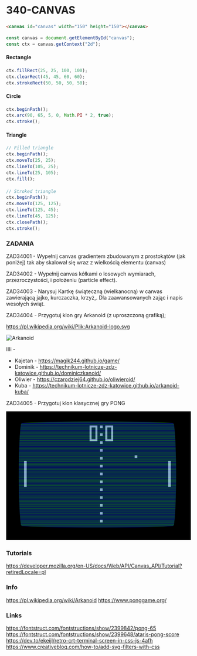 # 340-CANVAS

```html
<canvas id="canvas" width="150" height="150"></canvas>
```
```js
const canvas = document.getElementById("canvas");
const ctx = canvas.getContext("2d");

```
#### Rectangle
```js
ctx.fillRect(25, 25, 100, 100);
ctx.clearRect(45, 45, 60, 60);
ctx.strokeRect(50, 50, 50, 50);
```
#### Circle
```js
ctx.beginPath();
ctx.arc(90, 65, 5, 0, Math.PI * 2, true);
ctx.stroke();
```
#### Triangle

```js
// Filled triangle
ctx.beginPath();
ctx.moveTo(25, 25);
ctx.lineTo(105, 25);
ctx.lineTo(25, 105);
ctx.fill();

// Stroked triangle
ctx.beginPath();
ctx.moveTo(125, 125);
ctx.lineTo(125, 45);
ctx.lineTo(45, 125);
ctx.closePath();
ctx.stroke();
```

### ZADANIA
ZAD34001 - Wypełnij canvas gradientem zbudowanym z prostokątów (jak poniżej) tak aby skalował się wraz z wielkością elementu (canvas)

ZAD34002 - Wypełnij canvas kółkami o losowych wymiarach, przezroczystości, i położeniu (particle effect).

ZAD34003 - Narysuj Kartkę świąteczną (wielkanocną) w canvas zawierającą jajko, kurczaczka, krzyż,. Dla zaawansowanych zając i napis wesołych świąt.

ZAD34004 - Przygotuj klon gry Arkanoid (z uproszczoną grafiką);

https://pl.wikipedia.org/wiki/Plik:Arkanoid-logo.svg

![Arkanoid](https://www.asteroidg.com/images/screenshots/arkanoid_1986_01.png)

IIIi - 

- Kajetan - https://magik244.github.io/game/
- Dominik - https://technikum-lotnicze-zdz-katowice.github.io/dominiczkanoid/
- Oliwier - https://czarodziej64.github.io/oliwieroid/
- Kuba - https://technikum-lotnicze-zdz-katowice.github.io/arkanoid-kuba/

ZAD34005 - Przygotuj klon klasycznej gry PONG

![Pong](pong.png)

### Tutorials

https://developer.mozilla.org/en-US/docs/Web/API/Canvas_API/Tutorial?retiredLocale=pl

### Info

https://pl.wikipedia.org/wiki/Arkanoid
https://www.ponggame.org/

### Links
https://fontstruct.com/fontstructions/show/2399842/pong-65
https://fontstruct.com/fontstructions/show/2399648/ataris-pong-score
https://dev.to/ekeijl/retro-crt-terminal-screen-in-css-js-4afh
https://www.creativebloq.com/how-to/add-svg-filters-with-css
